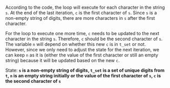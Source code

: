 According to the code, the loop will execute for each character in the string `s`. At the end of the last iteration, `c` is the first character of `s`. Since `s` is a non-empty string of digits, there are more characters in `s` after the first character.

For the loop to execute one more time, `c` needs to be updated to the next character in the string `s`. Therefore, `c` should be the second character of `s`. The variable `n` will depend on whether this new `c` is in `t_set` or not. However, since we only need to adjust the state for the next iteration, we can keep `n` as it is (either the value of the first character or still an empty string) because it will be updated based on the new `c`.

State: **`s` is a non-empty string of digits, `t_set` is a set of unique digits from `t`, `n` is an empty string initially or the value of the first character of `s`, `c` is the second character of `s`**